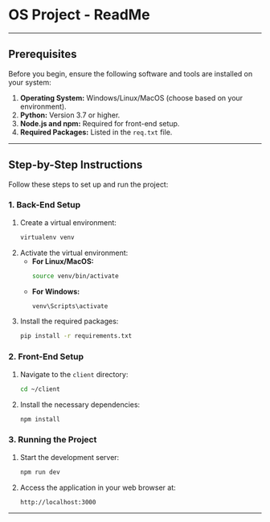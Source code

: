 # OS Project - ReadMe

---

## Prerequisites
Before you begin, ensure the following software and tools are installed on your system:

1. **Operating System:** Windows/Linux/MacOS (choose based on your environment).
2. **Python:** Version 3.7 or higher.
3. **Node.js and npm:** Required for front-end setup.
4. **Required Packages:** Listed in the `req.txt` file.

---

## Step-by-Step Instructions
Follow these steps to set up and run the project:

### 1. Back-End Setup
1. Create a virtual environment:
   ```bash
   virtualenv venv
   ```
2. Activate the virtual environment:
   - **For Linux/MacOS:**
     ```bash
     source venv/bin/activate
     ```
   - **For Windows:**
     ```bash
     venv\Scripts\activate
     ```
3. Install the required packages:
   ```bash
   pip install -r requirements.txt
   ```

### 2. Front-End Setup
1. Navigate to the `client` directory:
   ```bash
   cd ~/client
   ```
2. Install the necessary dependencies:
   ```bash
   npm install
   ```

### 3. Running the Project
1. Start the development server:
   ```bash
   npm run dev
   ```
2. Access the application in your web browser at:
   ```
   http://localhost:3000
   ```

---